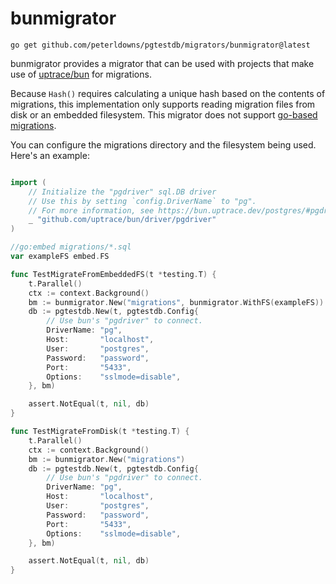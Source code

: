 # bunmigrator

```
go get github.com/peterldowns/pgtestdb/migrators/bunmigrator@latest
```

bunmigrator provides a migrator that can be used with projects that make use of [uptrace/bun](https://github.com/uptrace/bun) for migrations.

Because `Hash()` requires calculating a unique hash based on the contents of migrations, this implementation only supports reading migration files from disk or an embedded filesystem. This migrator does not support [go-based migrations](https://bun.uptrace.dev/guide/migrations.html#go-based-migrations).

You can configure the migrations directory and the filesystem being used.
Here's an example:

```go

import (
	// Initialize the "pgdriver" sql.DB driver
	// Use this by setting `config.DriverName` to "pg".
	// For more information, see https://bun.uptrace.dev/postgres/#pgdriver
	_ "github.com/uptrace/bun/driver/pgdriver"
)

//go:embed migrations/*.sql
var exampleFS embed.FS

func TestMigrateFromEmbeddedFS(t *testing.T) {
	t.Parallel()
	ctx := context.Background()
	bm := bunmigrator.New("migrations", bunmigrator.WithFS(exampleFS))
	db := pgtestdb.New(t, pgtestdb.Config{
		// Use bun's "pgdriver" to connect.
		DriverName: "pg",
		Host:       "localhost",
		User:       "postgres",
		Password:   "password",
		Port:       "5433",
		Options:    "sslmode=disable",
	}, bm)

	assert.NotEqual(t, nil, db)
}

func TestMigrateFromDisk(t *testing.T) {
	t.Parallel()
	ctx := context.Background()
	bm := bunmigrator.New("migrations")
	db := pgtestdb.New(t, pgtestdb.Config{
        // Use bun's "pgdriver" to connect.
		DriverName: "pg",
		Host:       "localhost",
		User:       "postgres",
		Password:   "password",
		Port:       "5433",
		Options:    "sslmode=disable",
	}, bm)

	assert.NotEqual(t, nil, db)
}
```